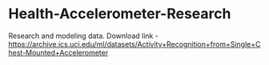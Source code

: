 # Health-Accelerometer-Research
Research and modeling data.
Download link - https://archive.ics.uci.edu/ml/datasets/Activity+Recognition+from+Single+Chest-Mounted+Accelerometer

